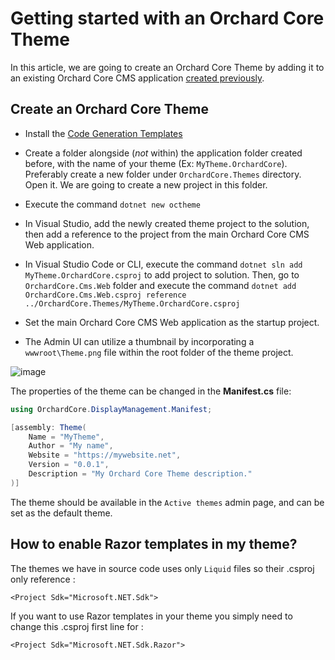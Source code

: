 # Getting started with an Orchard Core Theme

In this article, we are going to create an Orchard Core Theme by adding it to an existing Orchard Core CMS application [created previously](README.md).

## Create an Orchard Core Theme

- Install the [Code Generation Templates](templates/README.md)
- Create a folder alongside (*not* within) the application folder created before, with the name of your theme (Ex: `MyTheme.OrchardCore`). Preferably create a new folder under `OrchardCore.Themes` directory. Open it. We are going to create a new project in this folder.
- Execute the command `dotnet new octheme`
- In Visual Studio, add the newly created theme project to the solution, then add a reference to the project from the main Orchard Core CMS Web application.
- In Visual Studio Code or CLI, execute the command `dotnet sln add MyTheme.OrchardCore.csproj` to add project to solution. Then, go to `OrchardCore.Cms.Web` folder and execute the command `dotnet add OrchardCore.Cms.Web.csproj reference ../OrchardCore.Themes/MyTheme.OrchardCore.csproj`
- Set the main Orchard Core CMS Web application as the startup project.

 - The Admin UI can utilize a thumbnail by incorporating a `wwwroot\Theme.png` file within the root folder of the theme project.

![image](assets/MyTheme.png)

The properties of the theme can be changed in the __Manifest.cs__ file:

```csharp
using OrchardCore.DisplayManagement.Manifest;

[assembly: Theme(
    Name = "MyTheme",
    Author = "My name",
    Website = "https://mywebsite.net",
    Version = "0.0.1",
    Description = "My Orchard Core Theme description."
)]
```

The theme should be available in the `Active themes` admin page, and can be set as the default theme.

## How to enable Razor templates in my theme?

The themes we have in source code uses only `Liquid` files so their .csproj only reference :

`<Project Sdk="Microsoft.NET.Sdk">`

If you want to use Razor templates in your theme you simply need to change this .csproj first line for :

`<Project Sdk="Microsoft.NET.Sdk.Razor">`
